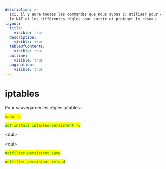```yaml
---
description: >-
  Ici, il y aura toutes les commandes que nous avons pu utiliser pour configurer
  le NAT et les différentes règles pour sortir et proteger le réseau.
layout:
  title:
    visible: true
  description:
    visible: true
  tableOfContents:
    visible: true
  outline:
    visible: true
  pagination:
    visible: true
---
```


# iptables

Pour sauvegarder les règles iptables :&#x20;

<mark style="color:green;">`sudo -s`</mark>

<mark style="color:green;">`apt install iptables-persistent -y`</mark>

\<oui>

\<oui>

<mark style="color:green;">`netfilter-persistent save`</mark>

<mark style="color:green;">`netfilter-persistent reload`</mark>
